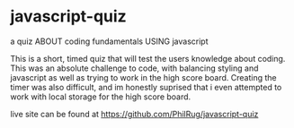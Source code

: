 # javascript-quiz
a quiz ABOUT coding fundamentals USING javascript

This is a short, timed quiz that will test the users knowledge about coding. This was an absolute challenge to code, with balancing styling and javascript as well as trying to work in the high score board. Creating the timer was also difficult, and im honestly suprised that i even attempted to work with local storage for the high score board.



live site can be found at https://github.com/PhilRug/javascript-quiz